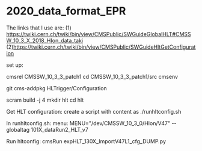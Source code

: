 # 2020_data_format_EPR
The links that I use are: (1) https://twiki.cern.ch/twiki/bin/view/CMSPublic/SWGuideGlobalHLT#CMSSW_10_3_X_2018_HIon_data_taki  (2)https://twiki.cern.ch/twiki/bin/view/CMSPublic/SWGuideHltGetConfiguration

set up:

cmsrel CMSSW_10_3_3_patch1
cd CMSSW_10_3_3_patch1/src
cmsenv

git cms-addpkg HLTrigger/Configuration

scram build -j 4
mkdir hlt
cd hlt

Get HLT configuration: create a script with content as
./runhltconfig.sh

In runhltconfig.sh: 
menu: MENU="/dev/CMSSW_10_3_0/HIon/V47"
--globaltag 101X_dataRun2_HLT_v7


Run hltconfig:
cmsRun expHLT_130X_ImportV47L1_cfg_DUMP.py
